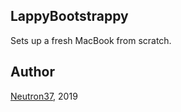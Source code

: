## LappyBootstrappy

Sets up a fresh MacBook from scratch.

## Author

[Neutron37](http://neutron37.com), 2019
